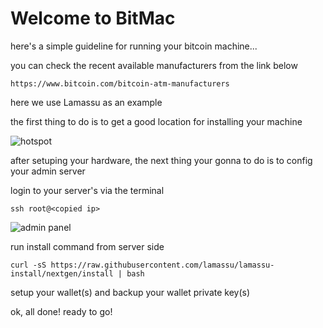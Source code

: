 # Welcome to BitMac

here's a simple guideline for running your bitcoin machine...

you can check the recent available manufacturers from the link below
```
https://www.bitcoin.com/bitcoin-atm-manufacturers
```

here we use Lamassu as an example


the first thing to do is to get a good location for installing your machine

![hotspot](https://bitmachk.github.io/images/hotspot.png)

after setuping your hardware, the next thing your gonna to do is to config your admin server


login to your server's via the terminal
```
ssh root@<copied ip>
```

![admin panel](https://bitmachk.github.io/images/admin.png)


run install command from server side
```
curl -sS https://raw.githubusercontent.com/lamassu/lamassu-install/nextgen/install | bash
```

setup your wallet(s) and backup your wallet private key(s)

ok, all done! ready to go!
